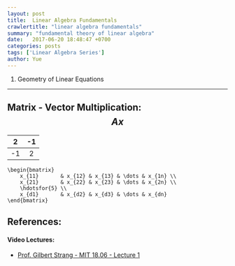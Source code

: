 ```yaml
---
layout: post
title:  Linear Algebra Fundamentals
crawlertitle: "linear algebra fundamentals"
summary: "fundamental theory of linear algebra"
date:   2017-06-20 18:48:47 +0700
categories: posts
tags: ['Linear Algebra Series']
author: Yue
---
```


1. Geometry of Linear Equations
---

## Matrix - Vector Multiplication: $$Ax$$

| 2 | -1 |     
|---|:--:|
|-1 | 2  | 

    \begin{bmatrix}
        x_{11}       & x_{12} & x_{13} & \dots & x_{1n} \\
        x_{21}       & x_{22} & x_{23} & \dots & x_{2n} \\
        \hdotsfor{5} \\
        x_{d1}       & x_{d2} & x_{d3} & \dots & x_{dn}
    \end{bmatrix}

## References:

#### Video Lectures: 
* [Prof. Gilbert Strang - MIT 18.06 - Lecture 1](https://ocw.mit.edu/courses/mathematics/18-06-linear-algebra-spring-2010/video-lectures/lecture-1-the-geometry-of-linear-equations/)
